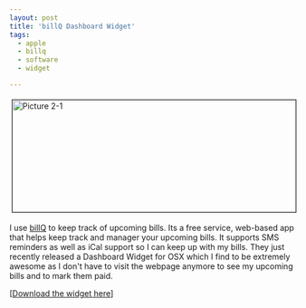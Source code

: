 ```yaml
---
layout: post
title: 'billQ Dashboard Widget'
tags:
  - apple
  - billq
  - software
  - widget

---
```


<img src="http://www.the8thsign.com/wp-content/uploads/2006/09/Picture%202-1.jpg" alt="Picture 2-1" border="1" height="198" hspace="4" vspace="4" width="501" />

I use <a href="http://www.mybillq.com/">billQ</a> to keep track of upcoming bills. Its a free service, web-based app that helps keep track  and manager your upcoming bills. It supports SMS reminders as well as iCal support so I can keep up with my bills. They just recently released a Dashboard Widget for OSX which I find to be extremely awesome as I don't have to visit the webpage anymore to see my upcoming bills and to mark them paid.

[<a href="http://www.mybillq.com/widget">Download the widget here</a>]
<!-- technorati tags start -->
<!-- technorati tags end -->

